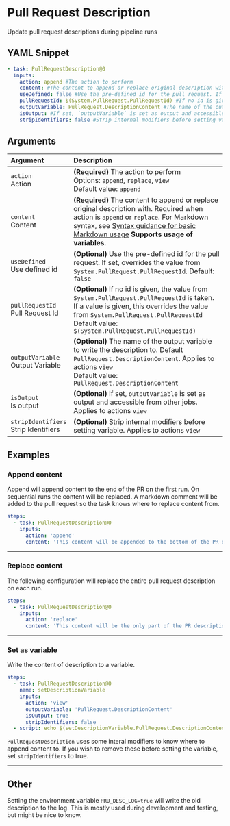 # Pull Request Description

Update pull request descriptions during pipeline runs

## YAML Snippet

```yaml
- task: PullRequestDescription@0
  inputs:
    action: append #The action to perform
    content: #The content to append or replace original description with. Required when action is `append` or `replace`. For Markdown syntax, see [Syntax guidance for basic Markdown usage](http://go.microsoft.com/fwlink/?LinkId=823918) **Supports usage of variables.**
    useDefined: false #Use the pre-defined id for the pull request. If set, overrides the value from `System.PullRequest.PullRequestId`. Default: `false`
    pullRequestId: $(System.PullRequest.PullRequestId) #If no id is given, the value from `System.PullRequest.PullRequestId` is taken. If a value is given, this overrides the value from `System.PullRequest.PullRequestId`
    outputVariable: PullRequest.DescriptionContent #The name of the output variable to write the description to. Default `PullRequest.DescriptionContent`. Applies to actions `view`
    isOutput: #If set, `outputVariable` is set as output and accessible from other jobs. Applies to actions `view`
    stripIdentifiers: false #Strip internal modifiers before setting variable. Applies to actions `view`

```

## Arguments

| Argument                                   | Description                                                                                                                                                                                                                                                                          |
| :----------------------------------------- | :----------------------------------------------------------------------------------------------------------------------------------------------------------------------------------------------------------------------------------------------------------------------------------- |
| `action` <br />Action                      | **(Required)** The action to perform <br /> Options: `append`, `replace`, `view` <br /> Default value: `append`                                                                                                                                                                      |
| `content` <br />Content                    | **(Required)** The content to append or replace original description with. Required when action is `append` or `replace`. For Markdown syntax, see [Syntax guidance for basic Markdown usage](http://go.microsoft.com/fwlink/?LinkId=823918) **Supports usage of variables.** <br /> |
| `useDefined` <br />Use defined id          | **(Optional)** Use the pre-defined id for the pull request. If set, overrides the value from `System.PullRequest.PullRequestId`. Default: `false` <br />                                                                                                                             |
| `pullRequestId` <br />Pull Request Id      | **(Optional)** If no id is given, the value from `System.PullRequest.PullRequestId` is taken. If a value is given, this overrides the value from `System.PullRequest.PullRequestId` <br /> Default value: `$(System.PullRequest.PullRequestId)`                                      |
| `outputVariable` <br />Output Variable     | **(Optional)** The name of the output variable to write the description to. Default `PullRequest.DescriptionContent`. Applies to actions `view` <br /> Default value: `PullRequest.DescriptionContent`                                                                               |
| `isOutput` <br />Is output                 | **(Optional)** If set, `outputVariable` is set as output and accessible from other jobs. Applies to actions `view` <br />                                                                                                                                                            |
| `stripIdentifiers` <br />Strip Identifiers | **(Optional)** Strip internal modifiers before setting variable. Applies to actions `view` <br />                                                                                                                                                                                    |


## Examples

### Append content

Append will append content to the end of the PR on the first run. On sequential runs the content will be replaced. A markdown comment will be added to the pull request so the task knows where to replace content from.

```yaml
steps:
  - task: PullRequestDescription@0
    inputs:
      action: 'append'
      content: 'This content will be appended to the bottom of the PR description'
```

---


### Replace content

The following configuration will replace the entire pull request description on each run.

```yaml
steps:
  - task: PullRequestDescription@0
    inputs:
      action: 'replace'
      content: 'This content will be the only part of the PR description'
```

---


### Set as variable

Write the content of description to a variable.

```yaml
steps:
  - task: PullRequestDescription@0
    name: setDescriptionVariable
    inputs:
      action: 'view'
      outputVariable: 'PullRequest.DescriptionContent'
      isOutput: true
      stripIdentifiers: false
  - script: echo $(setDescriptionVariable.PullRequest.DescriptionContent)
```

`PullRequestDescription` uses some interal modifiers to know where to append content to. If you wish to remove these before setting the variable, set `stripIdentifiers` to true.

---


## Other

Setting the environment variable `PRU_DESC_LOG=true` will write the old description to the log. This is mostly used during development and testing, but might be nice to know.
